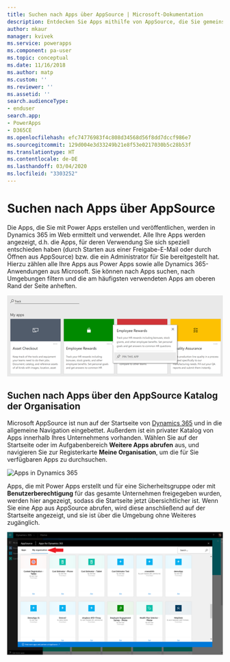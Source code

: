```yaml
---
title: Suchen nach Apps über AppSource | Microsoft-Dokumentation
description: Entdecken Sie Apps mithilfe von AppSource, die Sie gemeinsam mit Ihrer Organisation über AppSource verwenden
author: mkaur
manager: kvivek
ms.service: powerapps
ms.component: pa-user
ms.topic: conceptual
ms.date: 11/16/2018
ms.author: matp
ms.custom: ''
ms.reviewer: ''
ms.assetid: ''
search.audienceType:
- enduser
search.app:
- PowerApps
- D365CE
ms.openlocfilehash: efc74776983f4c808d34568d56f8dd7dccf986e7
ms.sourcegitcommit: 129d004e3d33249b21e8f53e0217030b5c28b53f
ms.translationtype: HT
ms.contentlocale: de-DE
ms.lasthandoff: 03/04/2020
ms.locfileid: "3303252"
---
```

# <a name="discover-apps-via-appsource"></a>Suchen nach Apps über AppSource
Die Apps, die Sie mit Power Apps erstellen und veröffentlichen, werden in Dynamics 365 im Web ermittelt und verwendet. Alle Ihre Apps werden angezeigt, d.h. die Apps, für deren Verwendung Sie sich speziell entschieden haben (durch Starten aus einer Freigabe-E-Mail oder durch Öffnen aus AppSource) bzw. die ein Administrator für Sie bereitgestellt hat. Hierzu zählen alle Ihre Apps aus Power Apps sowie alle Dynamics 365-Anwendungen aus Microsoft. Sie können nach Apps suchen, nach Umgebungen filtern und die am häufigsten verwendeten Apps am oberen Rand der Seite anheften.

  ![Apps in Dynamics 365](./media/app-source/apps-dynamics365.png)

## <a name="find-apps-via-the-appsource-organization-gallery"></a>Suchen nach Apps über den AppSource Katalog der Organisation
Microsoft AppSource ist nun auf der Startseite von [Dynamics 365](https://home.dynamics.com) und in die allgemeine Navigation eingebettet. Außerdem ist ein privater Katalog von Apps innerhalb Ihres Unternehmens vorhanden. Wählen Sie auf der Startseite oder im Aufgabenbereich **Weitere Apps abrufen** aus, und navigieren Sie zur Registerkarte **Meine Organisation**, um die für Sie verfügbaren Apps zu durchsuchen.

![Apps in Dynamics 365](media/getmoreapps_1.png)


Apps, die mit Power Apps erstellt und für eine Sicherheitsgruppe oder mit **Benutzerberechtigung** für das gesamte Unternehmen freigegeben wurden, werden hier angezeigt, sodass die Startseite jetzt übersichtlicher ist. Wenn Sie eine App aus AppSource abrufen, wird diese anschließend auf der Startseite angezeigt, und sie ist über die Umgebung ohne Weiteres zugänglich.

  ![Apps in Dynamics 365](./media/app-source/appsource.png)
